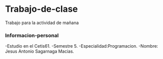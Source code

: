 # Trabajo-de-clase
Trabajo para la actividad de mañana

### Informacion-personal
-Estudio en el Cetis61.
-Semestre 5.
-Especialidad:Programacion.
-Nombre: Jesus Antonio Sagarnaga Macias.
